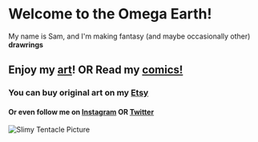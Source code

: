 # Welcome to the Omega Earth!

My name is Sam, and I'm making fantasy (and maybe occasionally other) **drawrings**

## Enjoy my [art](art.md)! **OR** Read my [comics!](comics.md)

### You can buy original art on my [Etsy](https://www.etsy.com/shop/OmegaEarthArt)

#### Or even follow me on [Instagram](https://www.instagram.com/omegaearthart/) OR [Twitter](https://twitter.com/OmegaEarthArt)

![Slimy Tentacle Picture](./assets/images/Slimy%20Tentacles%20JPEG.jpg)
